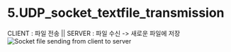 # 5.UDP_socket_textfile_transmission
CLIENT  :                 파일 전송           ||          SERVER :              파일 수신 -> 새로운 파일에 저장
![Socket file sending from client to server](https://user-images.githubusercontent.com/61898376/152687261-092c1d93-d2c8-4b44-adfc-333c431be464.png)
